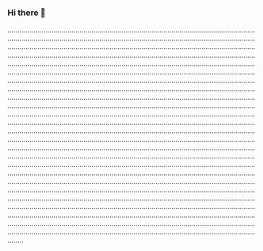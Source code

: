 ### Hi there 👋

....................................................................................................................................................................................................................................................................................................................................................................................................................................................................................................................................................................................................................................................................................................................................................................................................................................................................................................................................................................................................................................................................................................................................................................................................................................................................................................................................................................................................................................................................................................................................................................................................................................................................................................................................................................................................................................................................................................................................................................................................................................................................................................................................................................................................................................................................................................................................................................................................................................................................................................................................................................................................................................................................................................................................................................................................................................................................................................................................................................................................................................................................................................................................................................................................................................